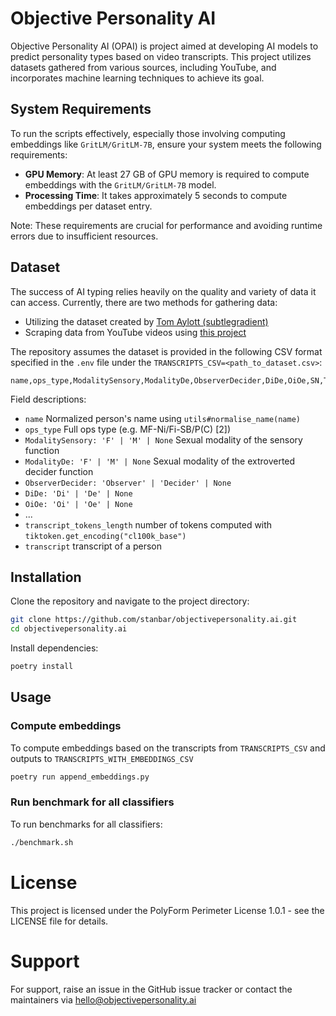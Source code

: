 # Objective Personality AI

Objective Personality AI (OPAI) is project aimed at developing AI models to predict personality types based on video transcripts. This project utilizes datasets gathered from various sources, including YouTube, and incorporates machine learning techniques to achieve its goal.

## System Requirements

To run the scripts effectively, especially those involving computing embeddings like `GritLM/GritLM-7B`, ensure your system meets the following requirements:

- **GPU Memory**: At least 27 GB of GPU memory is required to compute embeddings with the `GritLM/GritLM-7B` model.
- **Processing Time**: It takes approximately 5 seconds to compute embeddings per dataset entry.

Note: These requirements are crucial for performance and avoiding runtime errors due to insufficient resources.


## Dataset

The success of AI typing relies heavily on the quality and variety of data it can access. Currently, there are two methods for gathering data:

- Utilizing the dataset created by [Tom Aylott (subtlegradient)](https://huggingface.co/datasets/subtlegradient/aop-dataset-2022-11-10-interview-lines-by-youtube)
- Scraping data from YouTube videos using [this project](https://github.com/michalbaldyga/personality-type-prediction-ops/tree/dev/backend/gathering_data)

The repository assumes the dataset is provided in the following CSV format specified in the `.env` file under the `TRANSCRIPTS_CSV=<path_to_dataset.csv>`:


```csv
name,ops_type,ModalitySensory,ModalityDe,ObserverDecider,DiDe,OiOe,SN,TF,SleepPlay,BlastConsume,InfoEnergy,IntroExtro,FlexFriends,GeneralisationSpecialisation,transcript_tokens_length,transcript
```

Field descriptions:

- `name` Normalized person's name using `utils#normalise_name(name)`
- `ops_type` Full ops type (e.g. MF-Ni/Fi-SB/P(C) [2])
- `ModalitySensory: 'F' | 'M' | None` Sexual modality of the sensory function
- `ModalityDe: 'F' | 'M' | None` Sexual modality of the extroverted decider function
- `ObserverDecider: 'Observer' | 'Decider' | None`
- `DiDe: 'Di' | 'De' | None`
- `OiOe: 'Oi' | 'Oe' | None`
- ...
- `transcript_tokens_length` number of tokens computed with `tiktoken.get_encoding("cl100k_base")`
- `transcript` transcript of a person

## Installation

Clone the repository and navigate to the project directory:

```sh
git clone https://github.com/stanbar/objectivepersonality.ai.git
cd objectivepersonality.ai
```

Install dependencies:

```sh
poetry install
```
## Usage

### Compute embeddings

To compute embeddings based on the transcripts from `TRANSCRIPTS_CSV` and outputs to `TRANSCRIPTS_WITH_EMBEDDINGS_CSV`

```sh
poetry run append_embeddings.py
```

### Run benchmark for all classifiers

To run benchmarks for all classifiers:

```sh
./benchmark.sh
```

# License

This project is licensed under the PolyForm Perimeter License 1.0.1 - see the LICENSE file for details.

# Support

For support, raise an issue in the GitHub issue tracker or contact the maintainers via hello@objectivepersonality.ai
